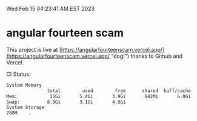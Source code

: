 Wed Feb 15 04:23:41 AM EST 2023

# angular fourteen scam


This project is live at [https://angularfourteenscam.vercel.app/](https://angularfourteenscam.vercel.app/ "dog!") thanks to Github and Vercel.

CI Status: 

```bash
System Memory
               total        used        free      shared  buff/cache   available
Mem:            15Gi       5.4Gi       3.9Gi       642Mi       6.0Gi       8.9Gi
Swap:          8.0Gi       3.1Gi       4.9Gi
System Storage
788M	.
